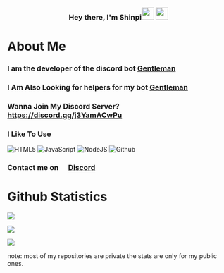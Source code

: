 <h3 align="center">Hey there, I'm <a>Shinpi</a><img src="https://media.giphy.com/media/hvRJCLFzcasrR4ia7z/giphy.gif" width="28"> <img src="https://emojis.slackmojis.com/emojis/images/1531849430/4246/blob-sunglasses.gif?1531849430" width="28"/></h3>

# About Me

### I am the developer of the discord bot [**Gentleman**](https://discord.com/oauth2/authorize?client_id=870413726711435297&permissions=1103203134710&scope=bot%20applications.commands)

### I Am Also Looking for helpers for my bot [**Gentleman**](https://github.com/Shinpi-Tekita/Shinpi-Stuff/tree/main/Gentleman)

### Wanna Join My Discord Server? https://discord.gg/j3YamACwPu

### I Like To Use 
![HTML5](https://img.icons8.com/color/30/html-5.png) ![JavaScript](https://img.icons8.com/color/30/javascript.png) ![NodeJS](https://img.icons8.com/color/30/nodejs.png) ![Github](https://img.icons8.com/material-outlined/30/github.png)

### Contact me on <img src='https://cdn.icon-icons.com/icons2/2108/PNG/512/discord_icon_130958.png' width='14'> [Discord](https://discord.gg/j3YamACwPu)

# Github Statistics

![](https://github-readme-stats.vercel.app/api?username=Shinpi-Tekita&show_icons=true&theme=dracula&hide=[%22issues%22])

![](https://github-profile-trophy.vercel.app/?username=Shinpi-Tekita&theme=dracula)

![](https://github-readme-stats.vercel.app/api/top-langs?username=Shinpi-Tekita&show_icons=true&theme=dracula&layout=compact)

note: most of my repositories are private the stats are only for my public ones.
